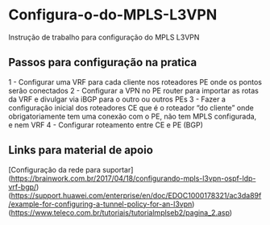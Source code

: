 # Configura-o-do-MPLS-L3VPN

Instrução de trabalho para configuração do MPLS L3VPN

## Passos para configuração na pratica

  1 - Configurar uma VRF para cada cliente nos roteadores PE onde os pontos serão conectados
  2 - Configurar a VPN no PE router para importar as rotas da VRF e divulgar via iBGP para o outro ou outros PEs
  3 - Fazer a configuração inicial dos roteadores CE que é o roteador “do cliente” onde obrigatoriamente tem uma conexão com o PE, não tem MPLS configurada, e nem VRF
  4 - Configurar roteamento entre CE e PE (BGP)

## Links para material de apoio
[Configuração da rede para suportar]
(https://brainwork.com.br/2017/04/18/configurando-mpls-l3vpn-ospf-ldp-vrf-bgp/)
(https://support.huawei.com/enterprise/en/doc/EDOC1000178321/ac3da89f/example-for-configuring-a-tunnel-policy-for-an-l3vpn)
(https://www.teleco.com.br/tutoriais/tutorialmplseb2/pagina_2.asp)
